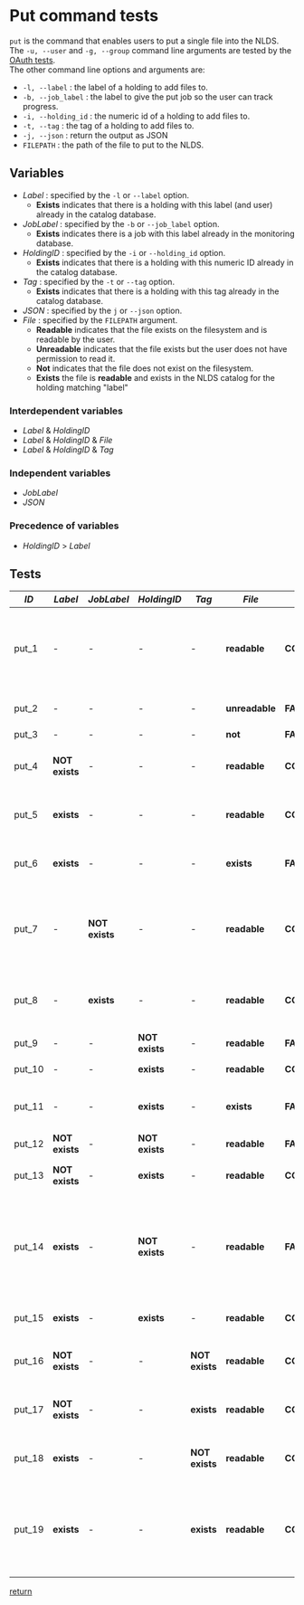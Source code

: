# Put command tests

`put` is the command that enables users to put a single file into the NLDS.
The `-u, --user` and `-g, --group` command line arguments are tested by the
[OAuth tests](./oauth_tests.md).  
The other command line options and arguments are:

  * `-l, --label` : the label of a holding to add files to.
  * `-b, --job_label` : the label to give the put job so the user can track progress.
  * `-i, --holding_id` : the numeric id of a holding to add files to.
  * `-t, --tag` : the tag of a holding to add files to.
  * `-j, --json` : return the output as JSON
  * `FILEPATH` : the path of the file to put to the NLDS.

## Variables

  * *Label* : specified by the `-l` or `--label` option.  
    * **Exists** indicates that there is a holding with this label (and user) already in the catalog database.
  * *JobLabel* : specified by the `-b` or `--job_label` option.  
    * **Exists** indicates there is a job with this label already in the monitoring database.
  * *HoldingID* : specified by the `-i` or `--holding_id` option.  
    * **Exists** indicates that there is a holding with this numeric ID already in the catalog database.
  * *Tag* : specified by the `-t` or `--tag` option.  
    * **Exists** indicates that there is a holding with this tag already in the catalog database.
  * *JSON* : specified by the `j` or `--json` option.
  * *File* : specified by the `FILEPATH` argument.  
    * **Readable** indicates that the file exists on the filesystem and is readable by the user.
    * **Unreadable** indicates that the file exists but the user does not have permission to read it.
    * **Not** indicates that the file does not exist on the filesystem.
    * **Exists** the file is **readable** and exists in the NLDS catalog for the holding matching "label"

### Interdependent variables

  * *Label* & *HoldingID*
  * *Label* & *HoldingID* & *File* 
  * *Label* & *HoldingID* & *Tag*

### Independent variables
  
   * *JobLabel*
   * *JSON*

### Precedence of variables
  * *HoldingID* > *Label*

## Tests

| *ID*  | *Label* | *JobLabel* | *HoldingID* | *Tag* | *File* | Outcome | Reason |
|-------|---------|------------|-------------|-------|--------|---------|--------|
| put_1 |   -     |    -       |     -       |  -    | **readable** | **COMPLETE** | file is added to new holding with label derived from transaction id |
| put_2 |   -     |    -       |     -       |  -    | **unreadable** | **FAILED** | file not readable by user |
| put_3 |   -     |    -       |     -       |  -    | **not** | **FAILED** | file not found |
| put_4 | **NOT exists** | -   |     -       |  -    | **readable** | **COMPLETE** | file is added to new holding with label |
| put_5 | **exists**|   -      |     -       |  -    | **readable** | **COMPLETE** | file is added to existing holding with label |
| put_6 | **exists**|   -      |     -       |  -    | **exists** | **FAILED** | filepath already exists in holding |
| put_7 |  -       | **NOT exists** |   -     |  -    | **readable** | **COMPLETE** | file is added to new holding with label derived from transaction id |
| put_8 |  -      |   **exists**   |   -     |  -    | **readable** | **COMPLETE** | it doesn't matter that the job label already exists|
| put_9 |  -      |    -       | **NOT exists** | -   | **readable** | **FAILED** | holding with id not found |
| put_10|  -      |    -       | **exists**     | -   | **readable** | **COMPLETE** | file added to holding |
| put_11|  -      |    -       | **exists**     | -   | **exists** | **FAILED** | filepath already exists in holding |
| put_12| **NOT exists** | -   | **NOT exists** | -   | **readable** | **FAILED** | holding with id not found |
| put_13| **NOT exists** | -   | **exists**     | -   | **readable** | **COMPLETE** | holding id has precendence |
| put_14| **exists**     | -   | **NOT exists** | -   | **readable** | **FAILED** | holding id has precedence and no fallback to label if holding not found from id |
| put_15| **exists**     | -   | **exists**     | -   | **readable** | **COMPLETE** | holding id has precendence |
| put_16| **NOT exists** | -   |  -       | **NOT exists** | **readable** | **COMPLETE** | file is added to new holding and tag is added |
| put_17| **NOT exists** | -   |  -       | **exists** | **readable** | **COMPLETE** | file is added to new holding and tag is added |
| put_18| **exists** | -   |  -       | **NOT exists** | **readable** | **COMPLETE** | file is added to existing holding and tag is added |
| put_19| **exists** | -   |  -       | **exists** | **readable** | **COMPLETE_WITH_WARNINGS** | file is added to existing holding, tag is not added as already exists, warning given |

 [return](./integration_testing.md)